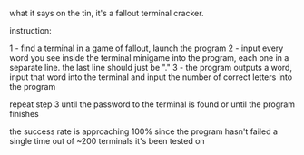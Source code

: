 what it says on the tin, it's a fallout terminal cracker.

instruction:

1 - find a terminal in a game of fallout, launch the program
2 - input every word you see inside the terminal minigame into the program, each one in a separate line. the last line should just be "."
3 - the program outputs a word, input that word into the terminal and input the number of correct letters into the program

repeat step 3 until the password to the terminal is found or until the program finishes

the success rate is approaching 100% since the program hasn't failed a single time out of ~200 terminals it's been tested on
